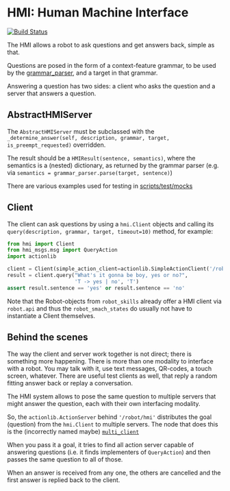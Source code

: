 # HMI: Human Machine Interface

[![Build Status](https://travis-ci.org/tue-robotics/hmi.svg?branch=master)](https://travis-ci.org/tue-robotics/hmi)

The HMI allows a robot to ask questions and get answers back, simple as that. 

Questions are posed in the form of a context-feature grammar, 
to be used by the [grammar_parser](https://github.com/tue-robotics/grammar_parser/), and a target in that grammar.

Answering a question has two sides: a client who asks the question and a server that answers a question.

## AbstractHMIServer
The `AbstractHMIServer` must be subclassed with the 
```_determine_answer(self, description, grammar, target, is_preempt_requested)``` overridden. 

The result should be a ```HMIResult(sentence, semantics)```, where the semantics is a (nested) dictionary,
as returned by the grammar parser (e.g. via ```semantics = grammar_parser.parse(target, sentence)```)

There are various examples used for testing in 
[scripts/test/mocks](https://github.com/tue-robotics/hmi/tree/master/hmi/test/mocks)

## Client
The client can ask questions by using a ```hmi.Client``` objects and 
calling its ```query(description, grammar, target, timeout=10)``` method, for example:
```python
from hmi import Client
from hmi_msgs.msg import QueryAction
import actionlib

client = Client(simple_action_client=actionlib.SimpleActionClient('/robot/hmi', QueryAction))
result = client.query("What's it gonna be boy, yes or no?", 
                      'T -> yes | no', 'T')
assert result.sentence == 'yes' or result.sentence == 'no'
```

Note that the Robot-objects from `robot_skills` already offer a HMI client via `robot.api` 
and thus the `robot_smach_states` do usually not have to instantiate a Client themselves.  

## Behind the scenes
The way the client and server work together is not direct; there is something more happening.
There is more than one modality to interface with a robot. 
You may talk with it, use text messages, QR-codes, a touch screen, whatever.
There are useful test clients as well, that reply a random fitting answer back or replay a conversation. 

The HMI system allows to pose the same question to multiple servers that might answer the question, 
each with their own interfacing modality. 

So, the `actionlib.ActionServer` behind `'/robot/hmi'` distributes the goal (question) from the `hmi.Client`
to multiple servers. 
The node that does this is the (incorrectly named maybe) 
[`multi_client`](https://github.com/tue-robotics/hmi/blob/master/hmi/scripts/multi_client)

When you pass it a goal, it tries to find all action server capable of answering questions 
(i.e. it finds implementers of `QueryAction`)
and then passes the same question to all of those. 

When an answer is received from any one, the others are cancelled and 
the first answer is replied back to the client.
